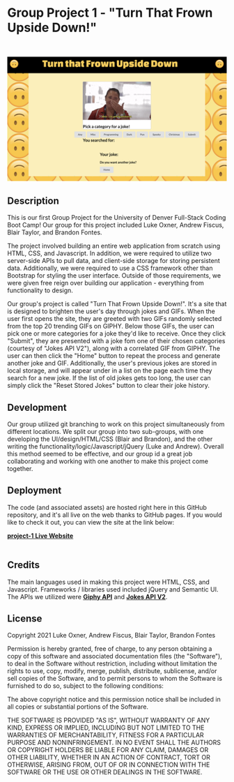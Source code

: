 # Group Project 1 - "Turn That Frown Upside Down!"

<br>

![screenshot of website](screenshot.png)

## Description

This is our first Group Project for the University of Denver Full-Stack Coding Boot Camp! Our group for this project included Luke Oxner, Andrew Fiscus, Blair Taylor, and Brandon Fontes.<br>

The project involved building an entire web application from scratch using HTML, CSS, and Javascript. In addition, we were required to utilize two server-side APIs to pull data, and client-side storage for storing persistent data. Additionally, we were required to use a CSS framework other than Bootstrap for styling the user interface. Outside of those requirements, we were given free reign over building our application - everything from functionality to design.
<br>

Our group's project is called "Turn That Frown Upside Down!". It's a site that is designed to brighten the user's day through jokes and GIFs. When the user first opens the site, they are greeted with two GIFs randomly selected from the top 20 trending GIFs on GIPHY. Below those GIFs, the user can pick one or more categories for a joke they'd like to receive. Once they click "Submit", they are presented with a joke fom one of their chosen categories (courtesy of "Jokes API V2"), along with a correlated GIF from GIPHY. The user can then click the "Home" button to repeat the process and generate another joke and GIF. Additionally, the user's previous jokes are stored in local storage, and will appear under in a list on the page each time they search for a new joke. If the list of old jokes gets too long, the user can simply click the "Reset Stored Jokes" button to clear their joke history.

## Development

Our group utilized git branching to work on this project simultaneously from different locations. We split our group into two sub-groups, with one developing the UI/design/HTML/CSS (Blair and Brandon), and the other writing the functionality/logic/Javascript/jQuery (Luke and Andrew). Overall this method seemed to be effective, and our group id a great job collaborating and working with one another to make this project come together.

## Deployment

The code (and associated assets) are hosted right here in this GitHub repository, and it's all live on the web thanks to GitHub pages. If you would like to check it out, you can view the site at the link below:

<a href="https://lukeoxner.github.io/project-1/" target="_blank"><b>project-1 Live Website</b></a>
<br><br>

## Credits

The main languages used in making this project were HTML, CSS, and Javascript. Frameworks / libraries used included jQuery and Semantic UI. The APIs we utilized were <a href="https://developers.giphy.com/docs/api/" target="_blank"><b>Giphy API</b></a> and <a href="https://sv443.net/jokeapi/v2/" target="_blank"><b>Jokes API V2</b></a>.

## License

Copyright 2021 Luke Oxner, Andrew Fiscus, Blair Taylor, Brandon Fontes

Permission is hereby granted, free of charge, to any person obtaining a copy of this software and associated documentation files (the "Software"), to deal in the Software without restriction, including without limitation the rights to use, copy, modify, merge, publish, distribute, sublicense, and/or sell copies of the Software, and to permit persons to whom the Software is furnished to do so, subject to the following conditions:

The above copyright notice and this permission notice shall be included in all copies or substantial portions of the Software.

THE SOFTWARE IS PROVIDED "AS IS", WITHOUT WARRANTY OF ANY KIND, EXPRESS OR IMPLIED, INCLUDING BUT NOT LIMITED TO THE WARRANTIES OF MERCHANTABILITY, FITNESS FOR A PARTICULAR PURPOSE AND NONINFRINGEMENT. IN NO EVENT SHALL THE AUTHORS OR COPYRIGHT HOLDERS BE LIABLE FOR ANY CLAIM, DAMAGES OR OTHER LIABILITY, WHETHER IN AN ACTION OF CONTRACT, TORT OR OTHERWISE, ARISING FROM, OUT OF OR IN CONNECTION WITH THE SOFTWARE OR THE USE OR OTHER DEALINGS IN THE SOFTWARE.
